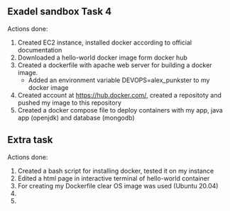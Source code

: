 ## Exadel sandbox Task 4

Actions done:
1. Created EC2 instance, installed docker according to official documentation
2. Downloaded a hello-world docker image form docker hub
3. Created a dockerfile with apache web server for building a docker image. 
   - Added an environment variable DEVOPS=alex_punkster to my docker image
4. Created account at https://hub.docker.com/, created a repositoty and pushed my image to this repository
5. Created a docker compose file to deploy containers with my app, java app (openjdk) and database (mongodb)


## Extra task

Actions done:
1. Created a bash script for installing docker, tested it on my instance
2. Edited a html page in interactive terminal of hello-world container
3. For creating my Dockerfile clear OS image was used (Ubuntu 20.04)
4.
5.

